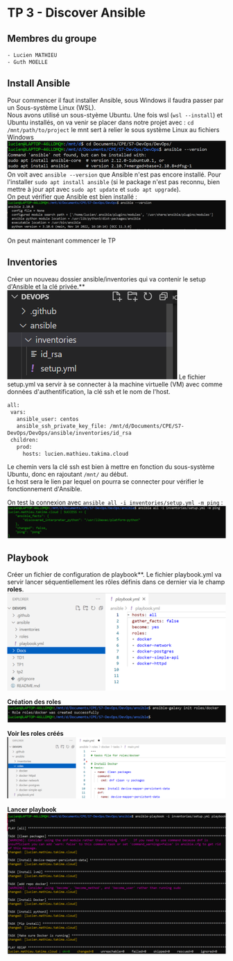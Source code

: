     
# TP 3 - Discover Ansible

## Membres du groupe
    - Lucien MATHIEU
    - Guth MOELLE

## Install Ansible
Pour commencer il faut installer Ansible, sous Windows il faudra passer par un Sous-système Linux (WSL).\
Nous avons utilisé un sous-styème Ubuntu. Une fois wsl (`wsl --install`) et Ubuntu installés, on va venir se placer dans notre projet avec : `cd /mnt/path/to/project` le mnt sert à relier le sous système Linux au fichiers Windows\
![cd ubtuntu](./screenshot/cdMnt.PNG)
On voit avec `ansible --version` que Ansible n'est pas encore installé. Pour l'installer `sudo apt install ansible` (si le package n'est pas reconnu, bien mettre à jour apt avec `sudo apt update` et `sudo apt upgrade`).\
On peut vérifier que Ansible est bien installé :
![ansible isntallé](./screenshot/ansibleVersion.PNG)

On peut maintenant commencer le TP

## Inventories
Créer un nouveau dossier ansible/inventories qui va contenir le setup d'Ansible et la clé privée.**
![ansible folder](./screenshot/ansibleFolder.PNG)
Le fichier setup.yml va servir à se connecter à la machine virtuelle (VM) avec comme données d'authentification, la clé ssh et le nom de l'host. 
```
all:
 vars:
   ansible_user: centos
   ansible_ssh_private_key_file: /mnt/d/Documents/CPE/S7-DevOps/DevOps/ansible/inventories/id_rsa
 children:
   prod:
     hosts: lucien.mathieu.takima.cloud
```
Le chemin vers la clé ssh est bien à mettre en fonction du sous-système Ubuntu, donc en rajoutant `/mnt/` au début.\
Le host sera le lien par lequel on pourra se connecter pour vérifier le fonctionnement d'Ansible.

On test la connexion avec `ansible all -i inventories/setup.yml -m ping` :
![Connexion Ansible](./screenshot/firstConnexion.PNG)


## Playbook
Créer un fichier de configuration de playbook**. Le fichier playbook.yml va servir lancer séquentiellement les rôles définis dans ce dernier via le champ **roles**. 
![ansible folder](./screenshot/playbook_conf.PNG)

**Création des roles**
![ansible folder](./screenshot/creationRoles.PNG)

**Voir les roles créés**
![ansible folder](./screenshot/Roles.PNG)


**Lancer playbook**
![ansible folder](./screenshot/lancerplaybook.PNG)


